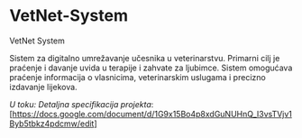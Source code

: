 # VetNet-System
VetNet System

Sistem za digitalno umrežavanje učesnika u veterinarstvu.
Primarni cilj je praćenje i davanje uvida u terapije i zahvate za ljubimce.
Sistem omogućava praćenje informacija o vlasnicima, veterinarskim uslugama i precizno izdavanje lijekova.

*U toku:*
  _Detaljna specifikacija projekta_: [https://docs.google.com/document/d/1G9x15Bo4p8xdGuNUHnQ_I3vsTVjv1Byb5tbkz4pdcmw/edit]
